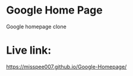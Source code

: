 # Google Home Page
Google homepage clone
# Live link:
https://misspee007.github.io/Google-Homepage/
